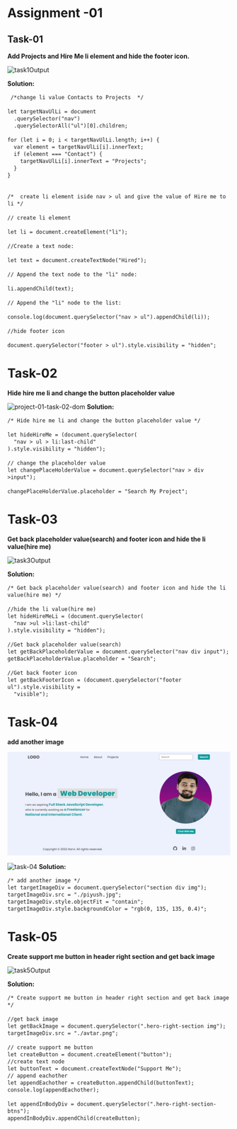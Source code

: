 # Assignment -01
## Task-01

 **Add Projects and Hire Me li element and hide the footer icon.**

![task1Output](https://user-images.githubusercontent.com/112545072/216857141-44a9722a-54be-4455-84f1-2fe9dd8288fc.png)

**Solution:**

 <!--Add Projects and Hire Me li element and hide the footer icon. -->

```
 /*change li value Contacts to Projects  */

let targetNavUlLi = document
  .querySelector("nav")
  .querySelectorAll("ul")[0].children;

for (let i = 0; i < targetNavUlLi.length; i++) {
  var element = targetNavUlLi[i].innerText;
  if (element === "Contact") {
    targetNavUlLi[i].innerText = "Projects";
  }
}


/*  create li element iside nav > ul and give the value of Hire me to li */

// create li element

let li = document.createElement("li");

//Create a text node:

let text = document.createTextNode("Hired");

// Append the text node to the "li" node:

li.appendChild(text);

// Append the "li" node to the list:

console.log(document.querySelector("nav > ul").appendChild(li));

//hide footer icon

document.querySelector("footer > ul").style.visibility = "hidden";

```

# Task-02

 **Hide hire me li and change the button placeholder value**

![project-01-task-02-dom](https://user-images.githubusercontent.com/112545072/216216359-0c0b766a-afb6-421c-af76-e04002f99486.jpg)
**Solution:**

```
/* Hide hire me li and change the button placeholder value */

let hideHireMe = (document.querySelector(
  "nav > ul > li:last-child"
).style.visibility = "hidden");

// change the placeholder value
let changePlaceHolderValue = document.querySelector("nav > div >input");

changePlaceHolderValue.placeholder = "Search My Project";

```

# Task-03

 **Get back placeholder value(search) and footer icon and hide the li value(hire me)**


![task3Output](https://user-images.githubusercontent.com/112545072/216857081-32f02ecb-e661-4bd6-9b5a-ae28d9ccd7f7.png)

**Solution:**

```
/* Get back placeholder value(search) and footer icon and hide the li value(hire me) */

//hide the li value(hire me)
let hideHireMeLi = (document.querySelector(
  "nav >ul >li:last-child"
).style.visibility = "hidden");

//Get back placeholder value(search)
let getBackPlaceholderValue = document.querySelector("nav div input");
getBackPlaceholderValue.placeholder = "Search";

//Get back footer icon
let getBackFooterIcon = (document.querySelector("footer ul").style.visibility =
  "visible");

```

# Task-04

 **add another image**

![task-04-img](./firstAssignmentImage/task4Output.png)

![task-04](https://user-images.githubusercontent.com/103021442/217598743-72bd0ae8-ce5c-4f70-9e3f-0acfd5ff407b.png)
**Solution:**

```
/* add another image */
let targetImageDiv = document.querySelector("section div img");
targetImageDiv.src = "./piyush.jpg";
targetImageDiv.style.objectFit = "contain";
targetImageDiv.style.backgroundColor = "rgb(0, 135, 135, 0.4)";

```

# Task-05

**Create support me button in header right section and get back image**

![task5Output](https://user-images.githubusercontent.com/112545072/216857055-a439f0c4-1a7d-4d52-a43c-1e56d29f0c93.png)

**Solution:**

```
/* Create support me button in header right section and get back image */

//get back image
let getBackImage = document.querySelector(".hero-right-section img");
targetImageDiv.src = "./avtar.png";

// create support me button
let createButton = document.createElement("button");
//create text node
let buttonText = document.createTextNode("Support Me");
// append eachother
let appendEachother = createButton.appendChild(buttonText);
console.log(appendEachother);

let appendInBodyDiv = document.querySelector(".hero-right-section-btns");
appendInBodyDiv.appendChild(createButton);

```
